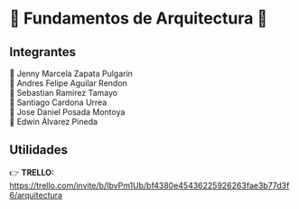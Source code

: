 # :eyes: Fundamentos de Arquitectura :eyes: 

## Integrantes
:woman: Jenny Marcela Zapata Pulgarin  
:man: Andres Felipe Aguilar Rendon  
:man: Sebastian Ramirez Tamayo  
:man: Santiago Cardona Urrea  
:man: Jose Daniel Posada Montoya  
:man: Edwin Álvarez Pineda  

## Utilidades
:point_right: **TRELLO:**  https://trello.com/invite/b/IbvPm1Ub/bf4380e45436225926263fae3b77d3f6/arquitectura


